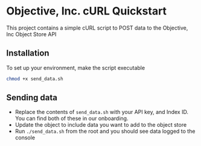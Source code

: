 # Objective, Inc. cURL Quickstart

This project contains a simple cURL script to POST data to the Objective, Inc Object Store API

## Installation

To set up your environment, make the script executable

```bash
chmod +x send_data.sh
```

## Sending data

-   Replace the contents of `send_data.sh` with your API key, and Index ID. You can find both of these in our onboarding.
-   Update the object to include data you want to add to the object store
-   Run `./send_data.sh` from the root and you should see data logged to the console

